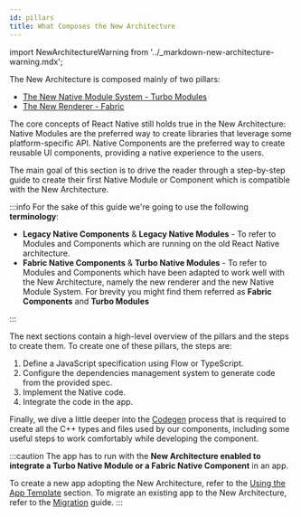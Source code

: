 ```yaml
---
id: pillars
title: What Composes the New Architecture
---
```


import NewArchitectureWarning from '../\_markdown-new-architecture-warning.mdx';

<NewArchitectureWarning/>

The New Architecture is composed mainly of two pillars:

- [The New Native Module System - Turbo Modules](pillars-turbomodules)
- [The New Renderer - Fabric](pillars-fabric-components)

The core concepts of React Native still holds true in the New Architecture: Native Modules are the preferred way to create libraries that leverage some platform-specific API. Native Components are the preferred way to create reusable UI components, providing a native experience to the users.

The main goal of this section is to drive the reader through a step-by-step guide to create their first Native Module or Component which is compatible with the New Architecture.

:::info
For the sake of this guide we're going to use the following **terminology**:

- **Legacy Native Components** & **Legacy Native Modules** - To refer to Modules and Components which are running on the old React Native architecture.
- **Fabric Native Components** & **Turbo Native Modules** - To refer to Modules and Components which have been adapted to work well with the New Architecture, namely the new renderer and the new Native Module System. For brevity you might find them referred as **Fabric Components** and **Turbo Modules**

:::

The next sections contain a high-level overview of the pillars and the steps to create them. To create one of these pillars, the steps are:

1. Define a JavaScript specification using Flow or TypeScript.
1. Configure the dependencies management system to generate code from the provided spec.
1. Implement the Native code.
1. Integrate the code in the app.

Finally, we dive a little deeper into the [Codegen](pillars-codegen) process that is required to create all the C++ types and files used by our components, including some useful steps to work comfortably while developing the component.

:::caution
The app has to run with the **New Architecture enabled to integrate a Turbo Native Module or a Fabric Native Component** in an app.

To create a new app adopting the New Architecture, refer to the [Using the App Template](use-app-template) section.
To migrate an existing app to the New Architecture, refer to the [Migration](../new-architecture-intro) guide.
:::
